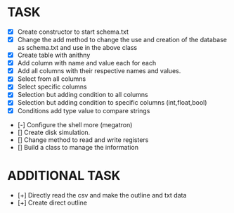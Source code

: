 # TASK

-   [x] Create constructor to start schema.txt
-   [x] Change the add method to change the use and creation of the database as schema.txt and use in the above class
-   [x] Create table with anithny
-   [x] Add column with name and value each for each
-   [x] Add all columns with their respective names and values.
-   [x] Select from all columns
-   [x] Select specific columns
-   [x] Selection but adding condition to all columns
-   [x] Selection but adding condition to specific columns (int,float,bool)
-   [x] Conditions add type value to compare strings
-   [-] Configure the shell more (megatron)
-   [] Create disk simulation.
-   [] Change method to read and write registers
-   [] Build a class to manage the information

# ADDITIONAL TASK

-   [+] Directly read the csv and make the outline and txt data
-   [+] Create direct outline
